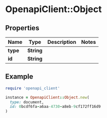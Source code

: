 # OpenapiClient::Object

## Properties

| Name | Type | Description | Notes |
| ---- | ---- | ----------- | ----- |
| **type** | **String** |  |  |
| **id** | **String** |  |  |

## Example

```ruby
require 'openapi_client'

instance = OpenapiClient::Object.new(
  type: document,
  id: 0bcdf6fa-a6aa-4730-a8eb-9cf172ff16d9
)
```

